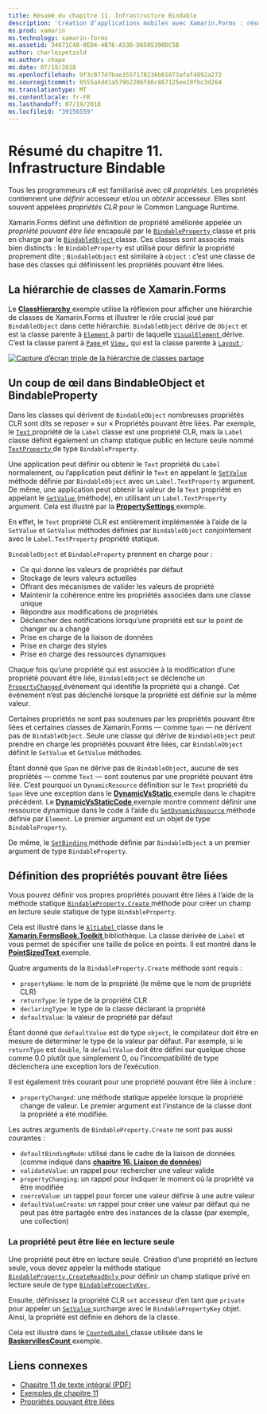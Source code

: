 ```yaml
---
title: Résumé du chapitre 11. Infrastructure Bindable
description: 'Création d’applications mobiles avec Xamarin.Forms : résumé du chapitre 11. Infrastructure Bindable'
ms.prod: xamarin
ms.technology: xamarin-forms
ms.assetid: 34671C48-0ED4-4B76-A33D-D6505390DC5B
author: charlespetzold
ms.author: chape
ms.date: 07/19/2018
ms.openlocfilehash: 9f3c077d7bae3557178236b81073afaf4892a272
ms.sourcegitcommit: 8555a4dd1a579b2206f86c867125ee20fbc3d264
ms.translationtype: MT
ms.contentlocale: fr-FR
ms.lasthandoff: 07/19/2018
ms.locfileid: "39156559"
---
```

# <a name="summary-of-chapter-11-the-bindable-infrastructure"></a>Résumé du chapitre 11. Infrastructure Bindable

Tous les programmeurs c# est familiarisé avec c# *propriétés*. Les propriétés contiennent une *définir* accesseur et/ou un *obtenir* accesseur. Elles sont souvent appelées *propriétés CLR* pour le Common Language Runtime.

Xamarin.Forms définit une définition de propriété améliorée appelée un *propriété pouvant être liée* encapsulé par le [ `BindableProperty` ](xref:Xamarin.Forms.BindableProperty) classe et pris en charge par le [ `BindableObject` ](xref:Xamarin.Forms.BindableObject)classe. Ces classes sont associés mais bien distincts : le `BindableProperty` est utilisé pour définir la propriété proprement dite ; `BindableObject` est similaire à `object` : c’est une classe de base des classes qui définissent les propriétés pouvant être liées.

## <a name="the-xamarinforms-class-hierarchy"></a>La hiérarchie de classes de Xamarin.Forms

Le [ **ClassHierarchy** ](https://github.com/xamarin/xamarin-forms-book-samples/tree/master/Chapter11/ClassHierarchy) exemple utilise la réflexion pour afficher une hiérarchie de classes de Xamarin.Forms et illustrer le rôle crucial joué par `BindableObject` dans cette hiérarchie. `BindableObject` dérive de `Object` et est la classe parente à [ `Element` ](xref:Xamarin.Forms.Element) à partir de laquelle [ `VisualElement` ](xref:Xamarin.Forms.VisualElement) dérive. C’est la classe parent à [ `Page` ](xref:Xamarin.Forms.Page) et [ `View` ](xref:Xamarin.Forms.View), qui est la classe parente à [ `Layout` ](xref:Xamarin.Forms.Layout):

[![Capture d’écran triple de la hiérarchie de classes partage](images/ch11fg01-small.png "partage de hiérarchie de classe")](images/ch11fg01-large.png#lightbox "partage de hiérarchie de classe")

## <a name="a-peek-into-bindableobject-and-bindableproperty"></a>Un coup de œil dans BindableObject et BindableProperty

Dans les classes qui dérivent de `BindableObject` nombreuses propriétés CLR sont dits se reposer » sur « Propriétés pouvant être liées. Par exemple, le [ `Text` ](xref:Xamarin.Forms.Label.Text) propriété de la `Label` classe est une propriété CLR, mais la `Label` classe définit également un champ statique public en lecture seule nommé [ `TextProperty` ](xref:Xamarin.Forms.Label.TextProperty) de type `BindableProperty`.

Une application peut définir ou obtenir le `Text` propriété du `Label` normalement, ou l’application peut définir le `Text` en appelant le [ `SetValue` ](xref:Xamarin.Forms.BindableObject.SetValue(Xamarin.Forms.BindableProperty,System.Object)) méthode définie par `BindableObject` avec un `Label.TextProperty` argument. De même, une application peut obtenir la valeur de la `Text` propriété en appelant le [ `GetValue` ](xref:Xamarin.Forms.BindableObject.GetValue(Xamarin.Forms.BindableProperty)) (méthode), en utilisant un `Label.TextProperty` argument. Cela est illustré par la [ **PropertySettings** ](https://github.com/xamarin/xamarin-forms-book-samples/tree/master/Chapter11/PropertySettings) exemple.

En effet, le `Text` propriété CLR est entièrement implémentée à l’aide de la `SetValue` et `GetValue` méthodes définies par `BindableObject` conjointement avec le `Label.TextProperty` propriété statique.

`BindableObject` et `BindableProperty` prennent en charge pour :

- Ce qui donne les valeurs de propriétés par défaut
- Stockage de leurs valeurs actuelles
- Offrant des mécanismes de valider les valeurs de propriété
- Maintenir la cohérence entre les propriétés associées dans une classe unique
- Répondre aux modifications de propriétés
- Déclencher des notifications lorsqu’une propriété est sur le point de changer ou a changé
- Prise en charge de la liaison de données
- Prise en charge des styles
- Prise en charge des ressources dynamiques

Chaque fois qu’une propriété qui est associée à la modification d’une propriété pouvant être liée, `BindableObject` se déclenche un [ `PropertyChanged` ](xref:Xamarin.Forms.BindableObject.PropertyChanged) événement qui identifie la propriété qui a changé. Cet événement n’est pas déclenché lorsque la propriété est définie sur la même valeur.

Certaines propriétés ne sont pas soutenues par les propriétés pouvant être liées et certaines classes de Xamarin.Forms &mdash; comme `Span` &mdash; ne dérivent pas de `BindableObject`. Seule une classe qui dérive de `BindableObject` peut prendre en charge les propriétés pouvant être liées, car `BindableObject` définit le `SetValue` et `GetValue` méthodes.

Étant donné que `Span` ne dérive pas de `BindableObject`, aucune de ses propriétés &mdash; comme `Text` &mdash; sont soutenus par une propriété pouvant être liée. C’est pourquoi un `DynamicResource` définition sur le `Text` propriété du `Span` lève une exception dans le [ **DynamicVsStatic** ](https://github.com/xamarin/xamarin-forms-book-samples/tree/master/Chapter10/DynamicVsStatic) exemple dans le chapitre précédent. Le [ **DynamicVsStaticCode** ](https://github.com/xamarin/xamarin-forms-book-samples/tree/master/Chapter11/DynamicVsStaticCode) exemple montre comment définir une ressource dynamique dans le code à l’aide du [ `SetDynamicResource` ](xref:Xamarin.Forms.Element.SetDynamicResource(Xamarin.Forms.BindableProperty,System.String)) méthode définie par `Element`. Le premier argument est un objet de type `BindableProperty`.

De même, le [ `SetBinding` ](xref:Xamarin.Forms.BindableObject.SetBinding(Xamarin.Forms.BindableProperty,Xamarin.Forms.BindingBase)) méthode définie par `BindableObject` a un premier argument de type `BindableProperty`.

## <a name="defining-bindable-properties"></a>Définition des propriétés pouvant être liées

Vous pouvez définir vos propres propriétés pouvant être liées à l’aide de la méthode statique [ `BindableProperty.Create` ](xref:Xamarin.Forms.BindableProperty.Create(System.String,System.Type,System.Type,System.Object,Xamarin.Forms.BindingMode,Xamarin.Forms.BindableProperty.ValidateValueDelegate,Xamarin.Forms.BindableProperty.BindingPropertyChangedDelegate,Xamarin.Forms.BindableProperty.BindingPropertyChangingDelegate,Xamarin.Forms.BindableProperty.CoerceValueDelegate,Xamarin.Forms.BindableProperty.CreateDefaultValueDelegate)) méthode pour créer un champ en lecture seule statique de type `BindableProperty`.

Cela est illustré dans le [ `AltLabel` ](https://github.com/xamarin/xamarin-forms-book-samples/blob/master/Libraries/Xamarin.FormsBook.Toolkit/Xamarin.FormsBook.Toolkit/AltLabel.cs) classe dans le [ **Xamarin.FormsBook.Toolkit** ](https://github.com/xamarin/xamarin-forms-book-samples/tree/master/Libraries/Xamarin.FormsBook.Toolkit) bibliothèque. La classe dérivée de `Label` et vous permet de spécifier une taille de police en points. Il est montré dans le [ **PointSizedText** ](https://github.com/xamarin/xamarin-forms-book-samples/tree/master/Chapter11/PointSizedText) exemple.

Quatre arguments de la `BindableProperty.Create` méthode sont requis :

- `propertyName`: le nom de la propriété (le même que le nom de propriété CLR)
- `returnType`: le type de la propriété CLR
- `declaringType`: le type de la classe déclarant la propriété
- `defaultValue`: la valeur de propriété par défaut

Étant donné que `defaultValue` est de type `object`, le compilateur doit être en mesure de déterminer le type de la valeur par défaut. Par exemple, si le `returnType` est `double`, la `defaultValue` doit être défini sur quelque chose comme 0.0 plutôt que simplement 0, ou l’incompatibilité de type déclenchera une exception lors de l’exécution.

Il est également très courant pour une propriété pouvant être liée à inclure :

- `propertyChanged`: une méthode statique appelée lorsque la propriété change de valeur. Le premier argument est l’instance de la classe dont la propriété a été modifiée.

Les autres arguments de `BindableProperty.Create` ne sont pas aussi courantes :

- `defaultBindingMode`: utilisé dans le cadre de la liaison de données (comme indiqué dans [ **chapitre 16. Liaison de données**](chapter16.md))
- `validateValue`: un rappel pour rechercher une valeur valide
- `propertyChanging`: un rappel pour indiquer le moment où la propriété va être modifiée
- `coerceValue`: un rappel pour forcer une valeur définie à une autre valeur
- `defaultValueCreate`: un rappel pour créer une valeur par défaut qui ne peut pas être partagée entre des instances de la classe (par exemple, une collection)

### <a name="the-read-only-bindable-property"></a>La propriété peut être liée en lecture seule

Une propriété peut être en lecture seule. Création d’une propriété en lecture seule, vous devez appeler la méthode statique [ `BindableProperty.CreateReadOnly` ](xref:Xamarin.Forms.BindableProperty.CreateReadOnly(System.String,System.Type,System.Type,System.Object,Xamarin.Forms.BindingMode,Xamarin.Forms.BindableProperty.ValidateValueDelegate,Xamarin.Forms.BindableProperty.BindingPropertyChangedDelegate,Xamarin.Forms.BindableProperty.BindingPropertyChangingDelegate,Xamarin.Forms.BindableProperty.CoerceValueDelegate,Xamarin.Forms.BindableProperty.CreateDefaultValueDelegate)) pour définir un champ statique privé en lecture seule de type [ `BindablePropertyKey` ](xref:Xamarin.Forms.BindablePropertyKey).

Ensuite, définissez la propriété CLR `set` accesseur d’en tant que `private` pour appeler un [ `SetValue` ](xref:Xamarin.Forms.BindableObject.SetValue(Xamarin.Forms.BindablePropertyKey,System.Object)) surcharge avec le `BindablePropertyKey` objet. Ainsi, la propriété est définie en dehors de la classe.

Cela est illustré dans le [ `CountedLabel` ](https://github.com/xamarin/xamarin-forms-book-samples/blob/master/Libraries/Xamarin.FormsBook.Toolkit/Xamarin.FormsBook.Toolkit/CountedLabel.cs) classe utilisée dans le [ **BaskervillesCount** ](https://github.com/xamarin/xamarin-forms-book-samples/tree/master/Chapter11/BaskervillesCount) exemple.

## <a name="related-links"></a>Liens connexes

- [Chapitre 11 de texte intégral (PDF)](https://download.xamarin.com/developer/xamarin-forms-book/XamarinFormsBook-Ch11-Apr2016.pdf)
- [Exemples de chapitre 11](https://github.com/xamarin/xamarin-forms-book-samples/tree/master/Chapter11)
- [Propriétés pouvant être liées](~/xamarin-forms/xaml/bindable-properties.md)
